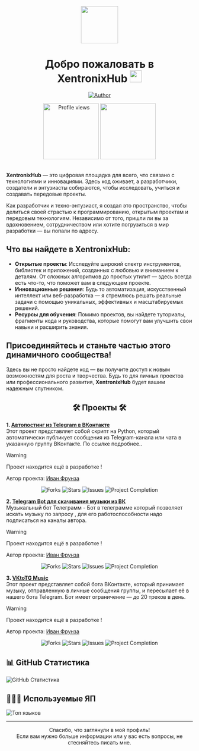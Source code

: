 <!--                         РУССКАЯ ВЕРСИЯ                         -->
<div id="header" align="center">
  <img src="https://media.giphy.com/media/M9gbBd9nbDrOTu1Mqx/giphy.gif" width="100"/>
</div>

<h1 align="center">Добро пожаловать в<br>XentronixHub
<img src="https://github.com/blackcater/blackcater/raw/main/images/Hi.gif" height="32"/></h1>

<!-- Автор проекта (просто плашка)
<p align="center">
  <img src="https://img.shields.io/badge/AUTOR-LOVE--ANGELLL-blue?style=for-the-badge" alt="Author">
</p> 
-->

<!-- Автор проекта (с переходом на гитхаб аккаунт) -->
<p align="center">
  <a href="https://github.com/love-angelll" target="_blank">
    <img src="https://img.shields.io/badge/AUTOR-LOVE--ANGELLL-blue?style=for-the-badge" alt="Author">
  </a>
</p>

<!-- Просмотры профиля и количество подписчиков -->
<div align="center">
<a href="https://github.com/Xentronix">
  <img width="150px" 
       src="https://komarev.com/ghpvc/?username=Xentronix&label=Profile%20views&color=318CE7&style=for-the-badge" 
       alt="Profile views" /></a>
<a href="https://api.github-star-counter.workers.dev/user/Xentronix">
  <img width="150px"
       src="https://custom-icon-badges.herokuapp.com/github/followers/Xentronix?color=318CE7&labelColor=505050&style=for-the-badge&logo=person-add&label=Followers&logoColor=white" /></a>
 </div>
<!-- Конец -->
<br>

<!-- Описание -->

**XentronixHub** — это цифровая площадка для всего, что связано с технологиями и инновациями. Здесь код оживает, а разработчики, создатели и энтузиасты собираются, чтобы исследовать, учиться и создавать передовые проекты.

Как разработчик и техно-энтузиаст, я создал это пространство, чтобы делиться своей страстью к программированию, открытым проектам и передовым технологиям. Независимо от того, пришли ли вы за вдохновением, сотрудничеством или хотите погрузиться в мир разработки — вы попали по адресу.

## Что вы найдете в **XentronixHub**:
- **Открытые проекты**: Исследуйте широкий спектр инструментов, библиотек и приложений, созданных с любовью и вниманием к деталям. От сложных алгоритмов до простых утилит — здесь всегда есть что-то, что поможет вам в следующем проекте.
- **Инновационные решения**: Будь то автоматизация, искусственный интеллект или веб-разработка — я стремлюсь решать реальные задачи с помощью уникальных, эффективных и масштабируемых решений.
- **Ресурсы для обучения**: Помимо проектов, вы найдете туториалы, фрагменты кода и руководства, которые помогут вам улучшить свои навыки и расширить знания.

## Присоединяйтесь и станьте частью этого динамичного сообщества!
Здесь вы не просто найдете код — вы получите доступ к новым возможностям для роста и творчества. Будь то для личных проектов или профессионального развития, **XentronixHub** будет вашим надежным спутником.

<!-- Проекты -->
<h2 align="center">🛠️ Проекты 🛠️</h2> 

**1. [Автопостинг из Telegram в ВКонтакте](https://github.com/love-angelll/autopost)**  
Этот проект представляет собой скрипт на Python, который автоматически публикует сообщения из Telegram-канала или чата в указанную группу ВКонтакте. По ссылке подробнее..

> [!WARNING]
> Проект находится ещё в разработке !

Автор проекта: [Иван Фрунза](https://github.com/love-angelll) 

<!-- Бейджики достижений и процентов -->
<p align="center">
  <img src="https://img.shields.io/github/forks/love-angelll/autopost" alt="Forks" />
  <img src="https://img.shields.io/github/stars/love-angelll/autopost" alt="Stars" />
  <img src="https://img.shields.io/github/issues/love-angelll/autopost" alt="Issues" />
<!-- Линия прогресса -->
  <img src="https://img.shields.io/badge/Project%20Completion-80%25-green" alt="Project Completion"/>
</p> 

**2. [Telegram Bot для скачивания музыки из ВК](https://github.com/love-angelll/tg_music_chanell)**
<br>Музыкальный бот Телеграмм - Бот в телеграмме который позволяет искать музыку по запросу , для его работоспособности надо подписаться на каналы автора.

> [!WARNING]
> Проект находится ещё в разработке !

Автор проекта: [Иван Фрунза](https://github.com/love-angelll) 

<!-- Бейджики достижений и процентов -->
<p align="center">
  <img src="https://img.shields.io/github/forks/love-angelll/tg_music_chanell" alt="Forks" />
  <img src="https://img.shields.io/github/stars/love-angelll/tg_music_chanell" alt="Stars" />
  <img src="https://img.shields.io/github/issues/love-angelll/tg_music_chanell" alt="Issues" />
<!-- Линия прогресса -->
  <img src="https://img.shields.io/badge/Project%20Completion-75%25-green" alt="Project Completion"/>
</p> 

**3. [VKtoTG Music](https://github.com/love-angelll/VKtoTG-Music)**<br>
Этот проект представляет собой бота ВКонтакте, который принимает музыку, отправленную в личные сообщения группы, и пересылает её в нашего бота Telegram. Бот имеет ограничение — до 20 треков в день.

> [!WARNING]
> Проект находится ещё в разработке !

Автор проекта: [Иван Фрунза](https://github.com/love-angelll) 

<!-- Бейджики достижений и процентов -->
<p align="center">
  <img src="https://img.shields.io/github/forks/love-angelll/VKtoTG-Music" alt="Forks" />
  <img src="https://img.shields.io/github/stars/love-angelll/VKtoTG-Music" alt="Stars" />
  <img src="https://img.shields.io/github/issues/love-angelll/VKtoTG-Music" alt="Issues" />
<!-- Линия прогресса -->
  <img src="https://img.shields.io/badge/Project%20Completion-50%25-green" alt="Project Completion"/>
</p> 

<!--
**3. [Проект 3](https://github.com/love-angelll/love-angelll/blob/secondary/README.md)**  
Описание проекта.
-->

<!-- GitHub Статистика -->
## 📊 GitHub Статистика
![GitHub Статистика](https://github-readme-stats.vercel.app/api?username=Xentronix&show_icons=true&count_private=true&theme=tokyonight)  

<!-- Используемые ЯП -->
## 👨🏻‍💻 Используемые ЯП

![Топ языков](https://github-readme-stats.vercel.app/api/top-langs/?username=Xentronix&layout=compact&theme=tokyonight)

---

<!-- Прощание -->

<p align="center">Спасибо, что заглянули в мой профиль!<br>Если вам нужно больше информации или у вас есть вопросы, не стесняйтесь писать мне.</p> 







<!---
XentronixHub/XentronixHub is a ✨ special ✨ repository because its `README.md` (this file) appears on your GitHub profile.
You can click the Preview link to take a look at your changes.
XentronixHub/XentronixHub — это ✨ специальный ✨ репозиторий, потому что его «README.md» (этот файл) отображается в вашем профиле GitHub.
Вы можете нажать на ссылку «Предварительный просмотр», чтобы просмотреть свои изменения. 

ЭТОТ ТЕКСТ НЕ ВИДЕН И ЗА ЕГО СТРУКТУРЫ
--->

<!-- Лицензия
## ⚖️ Лицензия
Все права защищены. Подробную информацию о правах использования и ограничениях см. в файле [LICENSE](./LICENSE). --> 